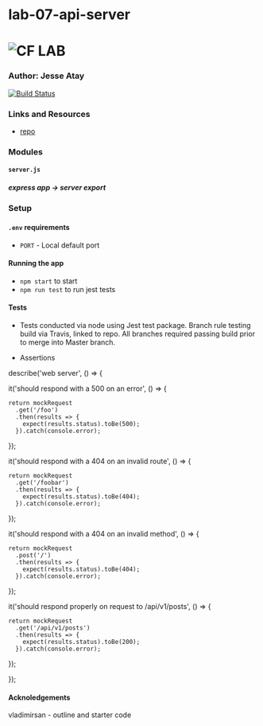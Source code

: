 # lab-07-api-server

![CF](http://i.imgur.com/7v5ASc8.png) LAB
=================================================

### Author: Jesse Atay

[![Build Status](https://travis-ci.org/jaatay/lab-07-api-server.svg?branch=master)](https://travis-ci.org/jaatay/lab-07-api-server)

### Links and Resources
* [repo](https://github.com/jaatay/lab-07-api-server)


### Modules
#### `server.js`
##### express app -> server export


### Setup
#### `.env` requirements
* `PORT` - Local default port

#### Running the app
* `npm start` to start
* `npm run test` to run jest tests

#### Tests
* Tests conducted via node using Jest test package. Branch rule testing build via Travis, linked to repo. All branches required passing build prior to merge into Master branch.

* Assertions

describe('web server', () => {

  it('should respond with a 500 on an error', () => {

    return mockRequest
      .get('/foo')
      .then(results => {
        expect(results.status).toBe(500);
      }).catch(console.error);

  });
  
  it('should respond with a 404 on an invalid route', () => {

    return mockRequest
      .get('/foobar')
      .then(results => {
        expect(results.status).toBe(404);
      }).catch(console.error);

  });

  it('should respond with a 404 on an invalid method', () => {

    return mockRequest
      .post('/')
      .then(results => {
        expect(results.status).toBe(404);
      }).catch(console.error);

  });

  it('should respond properly on request to /api/v1/posts', () => {

    return mockRequest
      .get('/api/v1/posts')
      .then(results => {
        expect(results.status).toBe(200);
      }).catch(console.error);

  });

});

#### Acknoledgements
vladimirsan - outline and starter code
